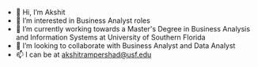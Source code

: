 - 👋 Hi, I’m Akshit 
- 👀 I’m interested in Business Analyst roles 
- 🌱 I’m currently working towards a Master's Degree in Business Analysis and Information Systems at University of Southern Florida 
- 💞️ I’m looking to collaborate with Business Analyst and Data Analyst 
- 📫 I can be at akshitrampershad@usf.edu 

<!---
AkshitRampershad/AkshitRampershad is a ✨ special ✨ repository because its `README.md` (this file) appears on your GitHub profile.
You can click the Preview link to take a look at your changes.
--->
